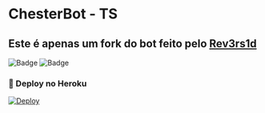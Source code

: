 # ChesterBot - TS

## Este é apenas um fork do bot feito pelo [Rev3rs1d](https://github.com/Rev3rs1d)

![Badge](https://img.shields.io/badge/Telegram-ShuseiKagari-blue) ![Badge](https://img.shields.io/badge/Telegram-type0f-blue)

### 🤖 Deploy no Heroku

[![Deploy](https://www.herokucdn.com/deploy/button.svg)](https://heroku.com/deploy)
